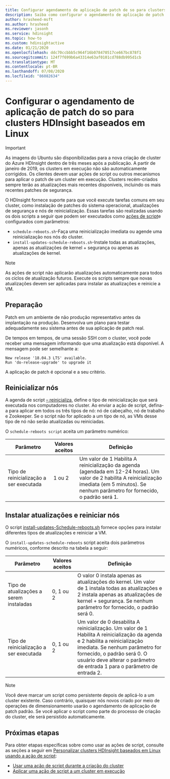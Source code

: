 ```yaml
---
title: Configurar agendamento de aplicação de patch de so para clusters do Azure HDInsight
description: Saiba como configurar o agendamento de aplicação de patch no SO para clusters HDInsight baseados em Linux.
author: hrasheed-msft
ms.author: hrasheed
ms.reviewer: jasonh
ms.service: hdinsight
ms.topic: how-to
ms.custom: hdinsightactive
ms.date: 01/21/2020
ms.openlocfilehash: ddc70ccbbb5c964f16b078470517ce667bc878f1
ms.sourcegitcommit: 124f7f699b6a43314e63af0101cd788db995d1cb
ms.translationtype: MT
ms.contentlocale: pt-BR
ms.lasthandoff: 07/08/2020
ms.locfileid: "86082634"
---
```

# <a name="configure-the-os-patching-schedule-for-linux-based-hdinsight-clusters"></a>Configurar o agendamento de aplicação de patch do so para clusters HDInsight baseados em Linux

> [!IMPORTANT]
> As imagens do Ubuntu são disponibilizadas para a nova criação de cluster do Azure HDInsight dentro de três meses após a publicação. A partir de janeiro de 2019, os clusters em execução não são automaticamente corrigidos. Os clientes devem usar ações de script ou outros mecanismos para aplicar o patch de um cluster em execução. Clusters recém-criados sempre terão as atualizações mais recentes disponíveis, incluindo os mais recentes patches de segurança.

O HDInsight fornece suporte para que você execute tarefas comuns em seu cluster, como instalação de patches do sistema operacional, atualizações de segurança e nós de reinicialização. Essas tarefas são realizadas usando os dois scripts a seguir que podem ser executados como [ações de script](hdinsight-hadoop-customize-cluster-linux.md)e configurados com parâmetros:

- `schedule-reboots.sh`-Faça uma reinicialização imediata ou agende uma reinicialização nos nós do cluster.
- `install-updates-schedule-reboots.sh`-Instale todas as atualizações, apenas as atualizações de kernel + segurança ou apenas as atualizações de kernel.

> [!NOTE]  
> As ações de script não aplicarão atualizações automaticamente para todos os ciclos de atualização futuros. Execute os scripts sempre que novas atualizações devem ser aplicadas para instalar as atualizações e reinicie a VM.

## <a name="preparation"></a>Preparação

Patch em um ambiente de não produção representativo antes da implantação na produção. Desenvolva um plano para testar adequadamente seu sistema antes de sua aplicação de patch real.

De tempos em tempos, de uma sessão SSH com o cluster, você pode receber uma mensagem informando que uma atualização está disponível. A mensagem pode ser semelhante a:

```
New release '18.04.3 LTS' available.
Run 'do-release-upgrade' to upgrade it
```

A aplicação de patch é opcional e a seu critério.

## <a name="restart-nodes"></a>Reinicializar nós
  
A agenda de script [– reinicializa](https://hdiconfigactions.blob.core.windows.net/linuxospatchingrebootconfigv02/schedule-reboots.sh), define o tipo de reinicialização que será executada nos computadores no cluster. Ao enviar a ação de script, defina-a para aplicar em todos os três tipos de nó: nó de cabeçalho, nó de trabalho e Zookeeper. Se o script não for aplicado a um tipo de nó, as VMs desse tipo de nó não serão atualizadas ou reiniciadas.

O `schedule-reboots script` aceita um parâmetro numérico:

| Parâmetro | Valores aceitos | Definição |
| --- | --- | --- |
| Tipo de reinicialização a ser executada | 1 ou 2 | Um valor de 1 Habilita A reinicialização da agenda (agendada em 12-24 horas). Um valor de 2 habilita A reinicialização imediata (em 5 minutos). Se nenhum parâmetro for fornecido, o padrão será 1. |  

## <a name="install-updates-and-restart-nodes"></a>Instalar atualizações e reiniciar nós

O script [install-updates-Schedule-reboots.sh](https://hdiconfigactions.blob.core.windows.net/linuxospatchingrebootconfigv02/install-updates-schedule-reboots.sh) fornece opções para instalar diferentes tipos de atualizações e reiniciar a VM.

O `install-updates-schedule-reboots` script aceita dois parâmetros numéricos, conforme descrito na tabela a seguir:

| Parâmetro | Valores aceitos | Definição |
| --- | --- | --- |
| Tipo de atualizações a serem instaladas | 0, 1 ou 2 | O valor 0 instala apenas as atualizações do kernel. Um valor de 1 instala todas as atualizações e 2 instala apenas as atualizações de kernel + segurança. Se nenhum parâmetro for fornecido, o padrão será 0. |
| Tipo de reinicialização a ser executada | 0, 1 ou 2 | Um valor de 0 desabilita A reinicialização. Um valor de 1 Habilita A reinicialização da agenda e 2 habilita a reinicialização imediata. Se nenhum parâmetro for fornecido, o padrão será 0. O usuário deve alterar o parâmetro de entrada 1 para o parâmetro de entrada 2. |

> [!NOTE]
> Você deve marcar um script como persistente depois de aplicá-lo a um cluster existente. Caso contrário, quaisquer nós novos criado por meio de operações de dimensionamento usarão o agendamento de aplicação de patch padrão. Se você aplicar o script como parte do processo de criação do cluster, ele será persistido automaticamente.

## <a name="next-steps"></a>Próximas etapas

Para obter etapas específicas sobre como usar as ações de script, consulte as seções a seguir em [Personalizar clusters HDInsight baseados em Linux usando a ação de script](hdinsight-hadoop-customize-cluster-linux.md):

- [Usar uma ação de script durante a criação do cluster](hdinsight-hadoop-customize-cluster-linux.md#script-action-during-cluster-creation)
- [Aplicar uma ação de script a um cluster em execução](hdinsight-hadoop-customize-cluster-linux.md#script-action-to-a-running-cluster)
